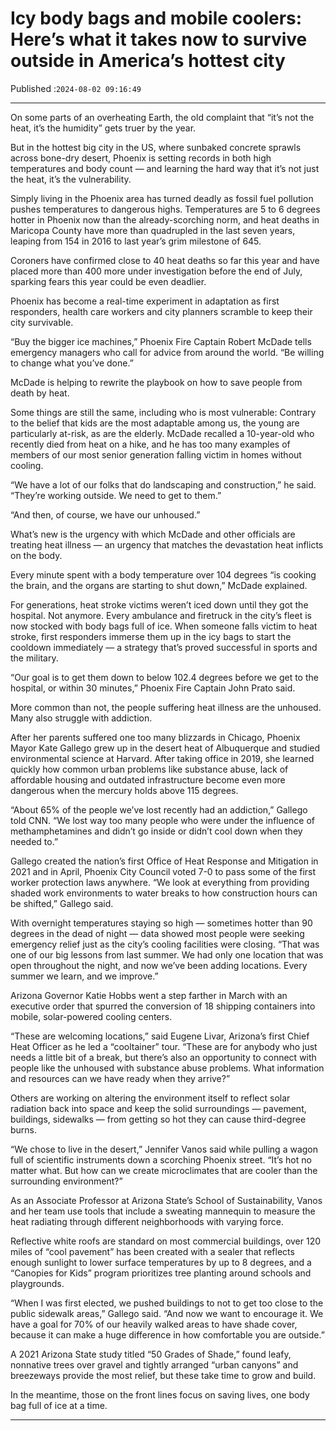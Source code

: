# Icy body bags and mobile coolers: Here’s what it takes now to survive outside in America’s hottest city

Published :`2024-08-02 09:16:49`

---

On some parts of an overheating Earth, the old complaint that “it’s not the heat, it’s the humidity” gets truer by the year.

But in the hottest big city in the US, where sunbaked concrete sprawls across bone-dry desert, Phoenix is setting records in both high temperatures and body count — and learning the hard way that it’s not just the heat, it’s the vulnerability.

Simply living in the Phoenix area has turned deadly as fossil fuel pollution pushes temperatures to dangerous highs. Temperatures are 5 to 6 degrees hotter in Phoenix now than the already-scorching norm, and heat deaths in Maricopa County have more than quadrupled in the last seven years, leaping from 154 in 2016 to last year’s grim milestone of 645.

Coroners have confirmed close to 40 heat deaths so far this year and have placed more than 400 more under investigation before the end of July, sparking fears this year could be even deadlier.

Phoenix has become a real-time experiment in adaptation as first responders, health care workers and city planners scramble to keep their city survivable.

“Buy the bigger ice machines,” Phoenix Fire Captain Robert McDade tells emergency managers who call for advice from around the world. “Be willing to change what you’ve done.”

McDade is helping to rewrite the playbook on how to save people from death by heat.

Some things are still the same, including who is most vulnerable: Contrary to the belief that kids are the most adaptable among us, the young are particularly at-risk, as are the elderly. McDade recalled a 10-year-old who recently died from heat on a hike, and he has too many examples of members of our most senior generation falling victim in homes without cooling.

“We have a lot of our folks that do landscaping and construction,” he said. “They’re working outside. We need to get to them.”

“And then, of course, we have our unhoused.”

What’s new is the urgency with which McDade and other officials are treating heat illness — an urgency that matches the devastation heat inflicts on the body.

Every minute spent with a body temperature over 104 degrees “is cooking the brain, and the organs are starting to shut down,” McDade explained.

For generations, heat stroke victims weren’t iced down until they got the hospital. Not anymore. Every ambulance and firetruck in the city’s fleet is now stocked with body bags full of ice. When someone falls victim to heat stroke, first responders immerse them up in the icy bags to start the cooldown immediately — a strategy that’s proved successful in sports and the military.

“Our goal is to get them down to below 102.4 degrees before we get to the hospital, or within 30 minutes,” Phoenix Fire Captain John Prato said.

More common than not, the people suffering heat illness are the unhoused. Many also struggle with addiction.

After her parents suffered one too many blizzards in Chicago, Phoenix Mayor Kate Gallego grew up in the desert heat of Albuquerque and studied environmental science at Harvard. After taking office in 2019, she learned quickly how common urban problems like substance abuse, lack of affordable housing and outdated infrastructure become even more dangerous when the mercury holds above 115 degrees.

“About 65% of the people we’ve lost recently had an addiction,” Gallego told CNN. “We lost way too many people who were under the influence of methamphetamines and didn’t go inside or didn’t cool down when they needed to.”

Gallego created the nation’s first Office of Heat Response and Mitigation in 2021 and in April, Phoenix City Council voted 7-0 to pass some of the first worker protection laws anywhere. “We look at everything from providing shaded work environments to water breaks to how construction hours can be shifted,” Gallego said.

With overnight temperatures staying so high — sometimes hotter than 90 degrees in the dead of night — data showed most people were seeking emergency relief just as the city’s cooling facilities were closing. “That was one of our big lessons from last summer. We had only one location that was open throughout the night, and now we’ve been adding locations. Every summer we learn, and we improve.”

Arizona Governor Katie Hobbs went a step farther in March with an executive order that spurred the conversion of 18 shipping containers into mobile, solar-powered cooling centers.

“These are welcoming locations,” said Eugene Livar, Arizona’s first Chief Heat Officer as he led a “cooltainer” tour. “These are for anybody who just needs a little bit of a break, but there’s also an opportunity to connect with people like the unhoused with substance abuse problems. What information and resources can we have ready when they arrive?”

Others are working on altering the environment itself to reflect solar radiation back into space and keep the solid surroundings — pavement, buildings, sidewalks — from getting so hot they can cause third-degree burns.

“We chose to live in the desert,” Jennifer Vanos said while pulling a wagon full of scientific instruments down a scorching Phoenix street. “It’s hot no matter what. But how can we create microclimates that are cooler than the surrounding environment?”

As an Associate Professor at Arizona State’s School of Sustainability, Vanos and her team use tools that include a sweating mannequin to measure the heat radiating through different neighborhoods with varying force.

Reflective white roofs are standard on most commercial buildings, over 120 miles of “cool pavement” has been created with a sealer that reflects enough sunlight to lower surface temperatures by up to 8 degrees, and a “Canopies for Kids” program prioritizes tree planting around schools and playgrounds.

“When I was first elected, we pushed buildings to not to get too close to the public sidewalk areas,” Gallego said. “And now we want to encourage it. We have a goal for 70% of our heavily walked areas to have shade cover, because it can make a huge difference in how comfortable you are outside.”

A 2021 Arizona State study titled “50 Grades of Shade,” found leafy, nonnative trees over gravel and tightly arranged “urban canyons” and breezeways provide the most relief, but these take time to grow and build.

In the meantime, those on the front lines focus on saving lives, one body bag full of ice at a time.

---

